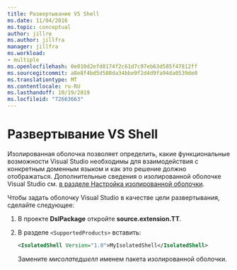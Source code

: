 ```yaml
---
title: Развертывание VS Shell
ms.date: 11/04/2016
ms.topic: conceptual
author: jillre
ms.author: jillfra
manager: jillfra
ms.workload:
- multiple
ms.openlocfilehash: 0e010d2efd8174f2c61d7c97eb63d585f47812ff
ms.sourcegitcommit: a8e8f4bd5d508da34bbe9f2d4d9fa94da0539de0
ms.translationtype: MT
ms.contentlocale: ru-RU
ms.lasthandoff: 10/19/2019
ms.locfileid: "72663663"
---
```

# <a name="vs-shell-deployment"></a>Развертывание VS Shell

Изолированная оболочка позволяет определить, какие функциональные возможности Visual Studio необходимы для взаимодействия с конкретным доменным языком и как это решение должно отображаться. Дополнительные сведения о изолированной оболочке Visual Studio см. [в разделе Настройка изолированной оболочки](https://vspartner.com/pages/vsshells).

Чтобы задать оболочку Visual Studio в качестве цели развертывания, сделайте следующее:

1. В проекте **DslPackage** откройте **source.extension.TT**.

2. В разделе `<SupportedProducts>` вставить:

   ```xml
   <IsolatedShell Version="1.0">MyIsolatedShell</IsolatedShell>
   ```

   Замените *мисолатедшелл* именем пакета изолированной оболочки.